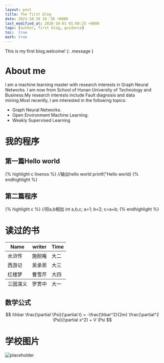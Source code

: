 ```yaml
---
layout: post
title: The first blog
date: 2023-10-20 10：30 +0800
last_modified_at: 2020-10-01 01:08:25 +0800
tags: [author, first blog, guidance]
toc:  true
math: true
---
```


This is my first blog,welcome!
{: .message }

# About me

l am a machine learning master with research interests in Graph Neural Networks. l am now from School of Hunan University of Technology and Business.My research interests include Fault diagnosis and data mining.Most recently, l am interested in the following topics:
- Graph Neural Networks.
- Open Environment Machine Learning. 
- Weakly Supervised Learning


# 我的程序

## 第一篇Hello world

{% highlight c linenos %}
//输出hello world
printf("Hello world)
{% endhighlight %}

## 第二篇程序
{% highlight c %}
//将a,b相加
int a,b,c;
a=1;
b=2;
c=a+b;
{% endhighlight %}

# 读过的书
<table>
  <thead>
    <tr>
      <th>Name</th>
      <th>writer</th>
      <th>Time</th>
    </tr>
  </thead>
  <tfoot>
    <tr>
      <td>三国演义</td>
      <td>罗贯中</td>
      <td>大一</td>
    </tr>
  </tfoot>
  <tbody>
    <tr>
      <td>水浒传</td>
      <td>施耐庵</td>
      <td>大二</td>
    </tr>
    <tr>
      <td>西游记</td>
      <td>吴承恩</td>
      <td>大三</td>
    </tr>
    <tr>
      <td>红楼梦</td>
      <td>曹雪芹</td>
      <td>大四</td>
    </tr>
  </tbody>
</table>

## 数学公式

$$
i\hbar \frac{\partial \Psi}{\partial t} = -\frac{\hbar^2}{2m}
\frac{\partial^2 \Psi}{\partial x^2} + V \Psi
$$


# 学校图片

![placeholder](https://img-blog.csdnimg.cn/20201116155711574.png#pic_center)






